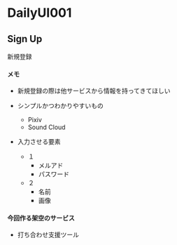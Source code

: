 # DailyUI001

## Sign Up
新規登録<br>

#### メモ
- 新規登録の際は他サービスから情報を持ってきてほしい

- シンプルかつわかりやすいもの
    - Pixiv
    - Sound Cloud

- 入力させる要素
    - １
        - メルアド
        - パスワード
    - ２
        - 名前
        - 画像

#### 今回作る架空のサービス
- 打ち合わせ支援ツール
